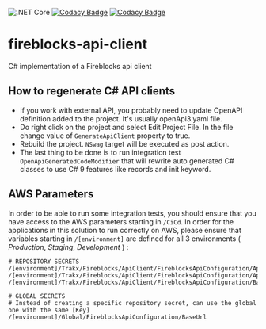 ![.NET Core](https://github.com/trakx/fireblocks-api-client/workflows/.NET%20Core/badge.svg)
[![Codacy Badge](https://app.codacy.com/project/badge/Grade/6fe2cb28a3394099931eabf90d8245c0)](https://www.codacy.com/gh/trakx/fireblocks-api-client/dashboard?utm_source=github.com&amp;utm_medium=referral&amp;utm_content=trakx/fireblocks-api-client&amp;utm_campaign=Badge_Grade)
[![Codacy Badge](https://app.codacy.com/project/badge/Coverage/6fe2cb28a3394099931eabf90d8245c0)](https://www.codacy.com/gh/trakx/fireblocks-api-client/dashboard?utm_source=github.com&utm_medium=referral&utm_content=trakx/fireblocks-api-client&utm_campaign=Badge_Coverage)

# fireblocks-api-client
C# implementation of a Fireblocks api client

## How to regenerate C# API clients

* If you work with external API, you probably need to update OpenAPI definition added to the project. It's usually openApi3.yaml file.
* Do right click on the project and select Edit Project File. In the file change value of `GenerateApiClient` property to true.
* Rebuild the project. `NSwag` target will be executed as post action.
* The last thing to be done is to run integration test `OpenApiGeneratedCodeModifier` that will rewrite auto generated C# classes to use C# 9 features like records and init keyword.

## AWS Parameters
In order to be able to run some integration tests, you should ensure that you have access to the AWS parameters starting in `/CiCd`. In order for the applications in this solution to run correctly on AWS, please ensure that variables starting in `/[environment]` are defined for all 3 environments \( _Production_, _Staging_, _Development_ \) :
```awsParams
# REPOSITORY SECRETS
/[environment]/Trakx/Fireblocks/ApiClient/FireblocksApiConfiguration/ApiPrivateKey
/[environment]/Trakx/Fireblocks/ApiClient/FireblocksApiConfiguration/ApiPubKey
/[environment]/Trakx/Fireblocks/ApiClient/FireblocksApiConfiguration/BaseUrl

# GLOBAL SECRETS
# Instead of creating a specific repository secret, can use the global one with the same [Key]
/[environment]/Global/FireblocksApiConfiguration/BaseUrl
```
